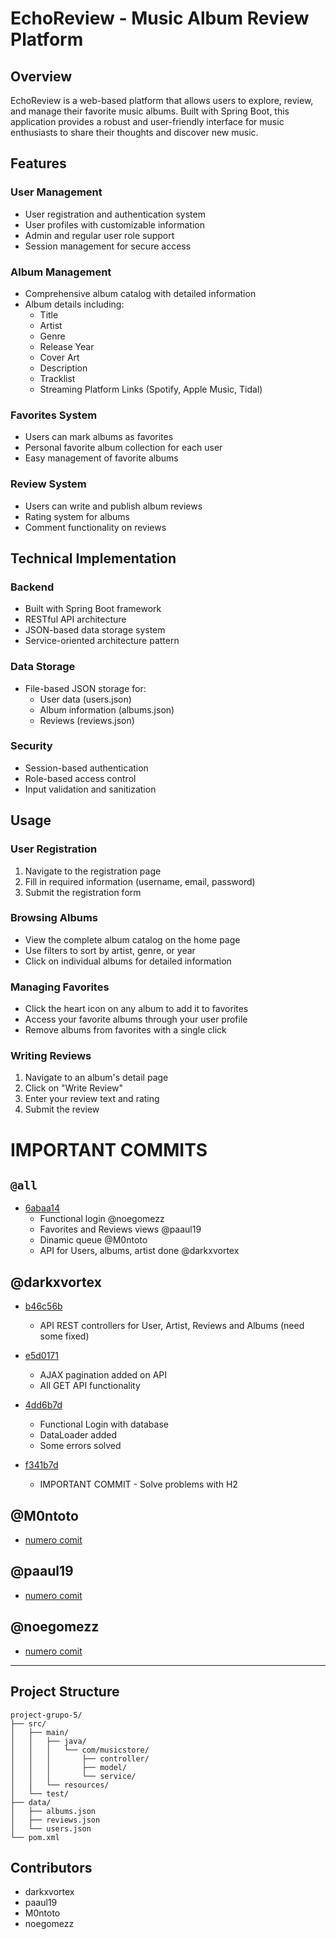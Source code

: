 # EchoReview - Music Album Review Platform

## Overview
EchoReview is a web-based platform that allows users to explore, review, and manage their favorite music albums. Built with Spring Boot, this application provides a robust and user-friendly interface for music enthusiasts to share their thoughts and discover new music.

## Features

### User Management
- User registration and authentication system
- User profiles with customizable information
- Admin and regular user role support
- Session management for secure access

### Album Management
- Comprehensive album catalog with detailed information
- Album details including:
  - Title
  - Artist
  - Genre
  - Release Year
  - Cover Art
  - Description
  - Tracklist
  - Streaming Platform Links (Spotify, Apple Music, Tidal)

### Favorites System
- Users can mark albums as favorites
- Personal favorite album collection for each user
- Easy management of favorite albums

### Review System
- Users can write and publish album reviews
- Rating system for albums
- Comment functionality on reviews

## Technical Implementation

### Backend
- Built with Spring Boot framework
- RESTful API architecture
- JSON-based data storage system
- Service-oriented architecture pattern

### Data Storage
- File-based JSON storage for:
  - User data (users.json)
  - Album information (albums.json)
  - Reviews (reviews.json)

### Security
- Session-based authentication
- Role-based access control
- Input validation and sanitization

## Usage

### User Registration
1. Navigate to the registration page
2. Fill in required information (username, email, password)
3. Submit the registration form

### Browsing Albums
- View the complete album catalog on the home page
- Use filters to sort by artist, genre, or year
- Click on individual albums for detailed information

### Managing Favorites
- Click the heart icon on any album to add it to favorites
- Access your favorite albums through your user profile
- Remove albums from favorites with a single click

### Writing Reviews
1. Navigate to an album's detail page
2. Click on "Write Review"
3. Enter your review text and rating
4. Submit the review

# IMPORTANT COMMITS
## ```@all```
- [6abaa14](https://github.com/DWS-2025/project-grupo-5/commit/6abaa14bc397178b8cb04eb55f1177e0df9df65b)
  - Functional login @noegomezz
  - Favorites and Reviews views @paaul19
  - Dinamic queue @M0ntoto
  - API for Users, albums, artist done @darkxvortex
 

## @darkxvortex

- [b46c56b](https://github.com/DWS-2025/project-grupo-5/commit/b46c56bef9343bcf7a8209654dd4046ccd57ebb6)
  - API REST controllers for User, Artist, Reviews and Albums (need some fixed)

- [e5d0171](https://github.com/DWS-2025/project-grupo-5/commit/e5d017153c8cbd89613453c8b5747b4ecd871963)
  - AJAX pagination added on API
  - All GET API functionality
    
- [4dd6b7d](https://github.com/DWS-2025/project-grupo-5/commit/4dd6b7da3c381a414701a94017d67d72a30e077e) 
  - Functional Login with database
  - DataLoader added
  - Some errors solved
- [f341b7d](https://github.com/DWS-2025/project-grupo-5/commit/f341b7d71b1f8d2a04c373e9829fc98c02d016de)
  - IMPORTANT COMMIT - Solve problems with H2
 

## @M0ntoto

- [numero comit](url.es)


## @paaul19

- [numero comit](url.es)

## @noegomezz

- [numero comit](url.es)

---
## Project Structure
```
project-grupo-5/
├── src/
│   ├── main/
│   │   ├── java/
│   │   │   └── com/musicstore/
│   │   │       ├── controller/
│   │   │       ├── model/
│   │   │       └── service/
│   │   └── resources/
│   └── test/
├── data/
│   ├── albums.json
│   ├── reviews.json
│   └── users.json
└── pom.xml
```

## Contributors
- darkxvortex
- paaul19
- M0ntoto
- noegomezz
